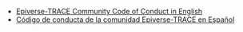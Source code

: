 - [Epiverse-TRACE Community Code of Conduct in English](https://docs.google.com/document/u/1/d/e/2PACX-1vRcwl2uaKdEQT5iS-9MroDMKsd81oR8v1gdlY1kHTTjgGEbLKfcWxtdrkvVRhJJGQalsgC1A4K4YiDe/pub)
- [Código de conducta de la comunidad Epiverse-TRACE en Español](https://docs.google.com/document/d/e/2PACX-1vSi9qlNRvh6nSSlHEcM8mpB9XQHDQyo2I12VG--r5SwciJ5UdRzhUp3sYXJhXoyYg/pub)
